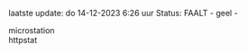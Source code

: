 laatste update: 
do 14-12-2023  6:26   uur 
Status: FAALT - geel - 
<div class="service Y">microstation</div><div class="service G">httpstat</div>